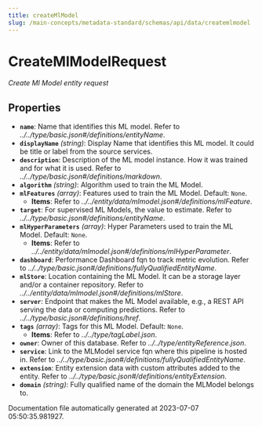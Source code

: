 ```yaml
---
title: createMlModel
slug: /main-concepts/metadata-standard/schemas/api/data/createmlmodel
---
```


# CreateMlModelRequest

*Create Ml Model entity request*

## Properties

- **`name`**: Name that identifies this ML model. Refer to *../../type/basic.json#/definitions/entityName*.
- **`displayName`** *(string)*: Display Name that identifies this ML model. It could be title or label from the source services.
- **`description`**: Description of the ML model instance. How it was trained and for what it is used. Refer to *../../type/basic.json#/definitions/markdown*.
- **`algorithm`** *(string)*: Algorithm used to train the ML Model.
- **`mlFeatures`** *(array)*: Features used to train the ML Model. Default: `None`.
  - **Items**: Refer to *../../entity/data/mlmodel.json#/definitions/mlFeature*.
- **`target`**: For supervised ML Models, the value to estimate. Refer to *../../type/basic.json#/definitions/entityName*.
- **`mlHyperParameters`** *(array)*: Hyper Parameters used to train the ML Model. Default: `None`.
  - **Items**: Refer to *../../entity/data/mlmodel.json#/definitions/mlHyperParameter*.
- **`dashboard`**: Performance Dashboard fqn to track metric evolution. Refer to *../../type/basic.json#/definitions/fullyQualifiedEntityName*.
- **`mlStore`**: Location containing the ML Model. It can be a storage layer and/or a container repository. Refer to *../../entity/data/mlmodel.json#/definitions/mlStore*.
- **`server`**: Endpoint that makes the ML Model available, e.g., a REST API serving the data or computing predictions. Refer to *../../type/basic.json#/definitions/href*.
- **`tags`** *(array)*: Tags for this ML Model. Default: `None`.
  - **Items**: Refer to *../../type/tagLabel.json*.
- **`owner`**: Owner of this database. Refer to *../../type/entityReference.json*.
- **`service`**: Link to the MLModel service fqn where this pipeline is hosted in. Refer to *../../type/basic.json#/definitions/fullyQualifiedEntityName*.
- **`extension`**: Entity extension data with custom attributes added to the entity. Refer to *../../type/basic.json#/definitions/entityExtension*.
- **`domain`** *(string)*: Fully qualified name of the domain the MLModel belongs to.


Documentation file automatically generated at 2023-07-07 05:50:35.981927.
